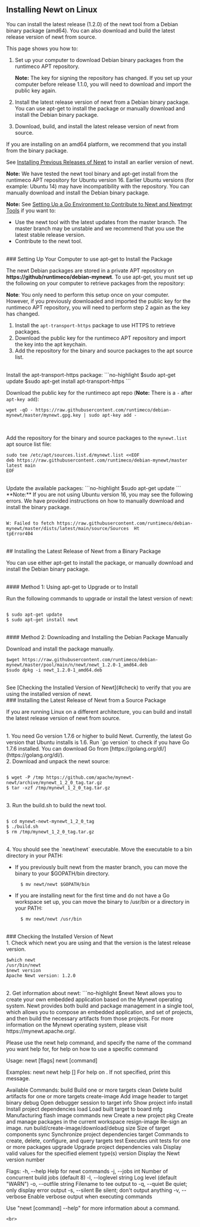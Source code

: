 ## Installing Newt on Linux

You can install the latest release (1.2.0) of the newt tool from a Debian binary package (amd64). You can also download and build the latest release version of newt from source.

This page shows you how to:

1. Set up your computer to download Debian binary packages from the runtimeco APT repository.

    **Note:** The key for signing the repository has changed. If you set up your computer before release 1.1.0, you will need to download and import the public key again.

2. Install the latest release version of newt from a Debian binary package. You can use apt-get to install the package or manually download and install the Debian binary package.

3. Download, build, and install the latest release version of newt from source.

If you are installing on an amd64 platform, we recommend that you install from the binary package.

See [Installing Previous Releases of Newt](/newt/install/prev_releases.md) to install an earlier version of newt.

**Note:**  We have tested the newt tool binary and apt-get install from the runtimeco APT repository for Ubuntu version 16.  Earlier Ubuntu versions (for example: Ubuntu 14) may have incompatibility with the repository. You can manually download and install the Debian binary package.

**Note:** See [Setting Up a Go Environment to Contribute to Newt and Newtmgr Tools](/faq/go_env) if you want to:

* Use the newt tool with the latest updates from the master branch. The master branch may be unstable and we recommend that you use the latest stable release version.
* Contribute to the newt tool.

<br>
### Setting Up Your Computer to use apt-get to Install the Package

The newt Debian packages are stored in a private APT repository on **https://github/runtimeco/debian-mynewt**.   To use apt-get, you must set up the following on your computer to retrieve packages from the repository:

**Note**: You only need to perform this setup once on your computer. However, if you previously downloaded and imported the public key for the runtimeco APT repository, you will need to perform step 2 again as the key has changed.


1. Install the `apt-transport-https` package to use HTTPS to retrieve packages. 
2. Download the public key for the runtimeco APT repository and import the key into the apt keychain.
3. Add the repository for the binary and source packages to the apt source list.


<br>
Install the apt-transport-https package:
```no-highlight
$sudo apt-get update
$sudo apt-get install apt-transport-https
```
<br>


Download the public key for the runtimeco apt repo (**Note:** There is  a `-` after  `apt-key add`):

```no-highlight
wget -qO - https://raw.githubusercontent.com/runtimeco/debian-mynewt/master/mynewt.gpg.key | sudo apt-key add -
```
<br>

Add the repository for the binary and source packages to the `mynewt.list` apt source list file:

```no-highlight
sudo tee /etc/apt/sources.list.d/mynewt.list <<EOF
deb https://raw.githubusercontent.com/runtimeco/debian-mynewt/master latest main
EOF
```

<br>
Update the available packages: 
```no-highlight
$sudo apt-get update
```
<br>
**Note:** If you are not using Ubuntu version 16, you may see the following errors.  We have provided instructions on how to manually download and install the binary package.

```no-highlight

W: Failed to fetch https://raw.githubusercontent.com/runtimeco/debian-mynewt/master/dists/latest/main/source/Sources  Ht
tpError404

```
<br>
## Installing the Latest Release of Newt from a Binary Package

You can use either apt-get to install the package, or manually download and install the Debian binary package.

<br>
#### Method 1: Using apt-get to Upgrade or to Install

Run the following commands to upgrade or install the latest version of newt:

```no-highlight

$ sudo apt-get update 
$ sudo apt-get install newt

```

<br>
#### Method 2: Downloading and Installing the Debian Package Manually

Download and install the package manually.

```no-highlight
$wget https://raw.githubusercontent.com/runtimeco/debian-mynewt/master/pool/main/n/newt/newt_1.2.0-1_amd64.deb
$sudo dpkg -i newt_1.2.0-1_amd64.deb
```
<br>
See [Checking the Installed Version of Newt](#check) to verify that you are using the installed version of newt.

<br>
### Installing the Latest Release of Newt from a Source Package 

If you are running Linux on a different architecture, you can build and install the latest release version of newt from source.

<br>
1.  You need Go version 1.7.6 or higher to build Newt.  Currently, the latest Go version that Ubuntu installs is 1.6.  Run `go version` to check if you have Go 1.7.6 installed. You can download Go from [https://golang.org/dl/](https://golang.org/dl/).

<br>
2. Download and unpack the newt source:

```no-highlight

$ wget -P /tmp https://github.com/apache/mynewt-newt/archive/mynewt_1_2_0_tag.tar.gz
$ tar -xzf /tmp/mynewt_1_2_0_tag.tar.gz
```

<br>
3. Run the build.sh to build the newt tool.

```no-highlight

$ cd mynewt-newt-mynewt_1_2_0_tag
$ ./build.sh
$ rm /tmp/mynewt_1_2_0_tag.tar.gz
```

<br>
4. You should see the `newt/newt` executable. Move the executable to a bin directory in your PATH:

* If you previously built newt from the master branch, you can move the binary to your $GOPATH/bin directory.
  
        $ mv newt/newt $GOPATH/bin

* If you are installing newt for the first time and do not have a Go workspace set up, you can move the binary to /usr/bin or a directory in your PATH:

        $ mv newt/newt /usr/bin


<br>
###<a name="check"></a> Checking the Installed Version of Newt

<br>
1. Check which newt you are using and that the version is the latest release version.

```no-highlight
$which newt
/usr/bin/newt
$newt version
Apache Newt version: 1.2.0
```

<br>
2. Get information about newt:
```no-highlight
$newt
Newt allows you to create your own embedded application based on the Mynewt 
operating system. Newt provides both build and package management in a single 
tool, which allows you to compose an embedded application, and set of 
projects, and then build the necessary artifacts from those projects. For more 
information on the Mynewt operating system, please visit 
https://mynewt.apache.org/. 

Please use the newt help command, and specify the name of the command you want 
help for, for help on how to use a specific command

Usage:
  newt [flags]
  newt [command]

Examples:
  newt
  newt help [<command-name>]
    For help on <command-name>.  If not specified, print this message.

Available Commands:
  build        Build one or more targets
  clean        Delete build artifacts for one or more targets
  create-image Add image header to target binary
  debug        Open debugger session to target
  info         Show project info
  install      Install project dependencies
  load         Load built target to board
  mfg          Manufacturing flash image commands
  new          Create a new project
  pkg          Create and manage packages in the current workspace
  resign-image Re-sign an image.
  run          build/create-image/download/debug <target>
  size         Size of target components
  sync         Synchronize project dependencies
  target       Commands to create, delete, configure, and query targets
  test         Executes unit tests for one or more packages
  upgrade      Upgrade project dependencies
  vals         Display valid values for the specified element type(s)
  version      Display the Newt version number

Flags:
  -h, --help              Help for newt commands
  -j, --jobs int          Number of concurrent build jobs (default 8)
  -l, --loglevel string   Log level (default "WARN")
  -o, --outfile string    Filename to tee output to
  -q, --quiet             Be quiet; only display error output
  -s, --silent            Be silent; don't output anything
  -v, --verbose           Enable verbose output when executing commands

Use "newt [command] --help" for more information about a command.

```
<br>

